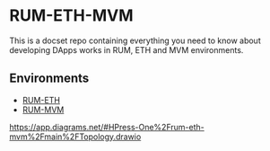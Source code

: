 # RUM-ETH-MVM

This is a docset repo containing everything you need to know about developing DApps works in RUM, ETH and MVM environments.

 <!-- ![Topology](Topology.svg) -->

## Environments

- [RUM-ETH](RUM-ETH.md)
- [RUM-MVM](RUM-MVM.md)


https://app.diagrams.net/#HPress-One%2Frum-eth-mvm%2Fmain%2FTopology.drawio
